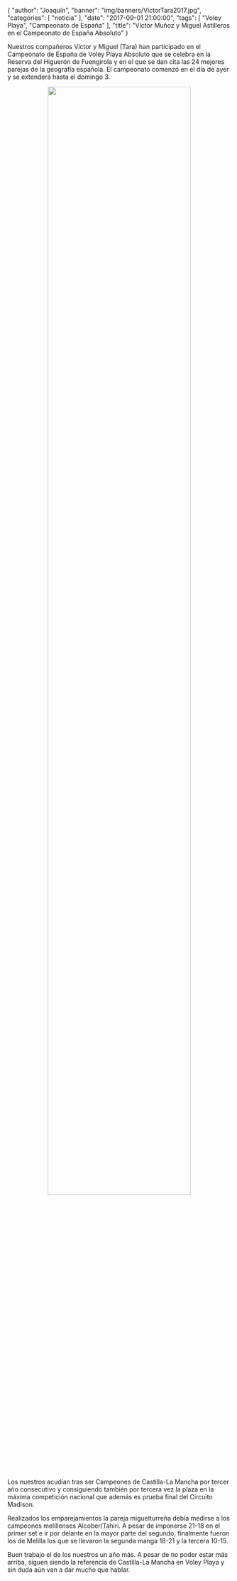 {
  "author": "Joaquín",
  "banner": "img/banners/VictorTara2017.jpg",
  "categories": [
    "noticia"
  ],
  "date": "2017-09-01 21:00:00",
  "tags": [
    "Voley Playa",
    "Campeonato de España"
  ],
  "title": "Víctor Muñoz y Miguel Astilleros en el Campeonato de España Absoluto"
}

Nuestros compañeros Víctor y Miguel (Tara) han participado en el Campeonato de España de Voley Playa Absoluto que se celebra en la Reserva del Higuerón de Fuengirola y en el que se dan cita las 24 mejores parejas de la geografía española. El campeonato comenzó en el día de ayer y se extenderá hasta el domingo 3.

<center>
	<a target="photo" href="http://www.advmiguelturra.org/img/banners/VictorTara2017.jpg">
	<img width="80%" align="center" src="http://www.advmiguelturra.org/img/banners/VictorTara2017.jpg"/>
	</a>
</center>

Los nuestros acudían tras ser Campeones de Castilla-La Mancha por tercer año consecutivo y consiguiendo también por tercera vez la plaza en la máxima competición nacional que además es prueba final del Circuito Madison. 

Realizados los emparejamientos la pareja miguelturreña debía medirse a los campeones melillenses Alcober/Tahiri. A pesar de imponerse 21-18 en el primer set e ir por delante en la mayor parte del segundo, finalmente fueron los de Melilla los que se llevaron la segunda manga 18-21 y la tercera 10-15.

Buen trabajo el de los nuestros un año más. A pesar de no poder estar más arriba, siguen siendo la referencia de Castilla-La Mancha en Voley Playa y sin duda aún van a dar mucho que hablar.
